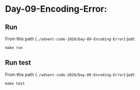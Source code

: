 # Day-09-Encoding-Error: 

## Run

From this path (`./advent-code-2020/Day-09-Encoding-Error`) just:

`make run`

## Run test

From this path (`./advent-code-2020/Day-09-Encoding-Error`) just:

`make test`
